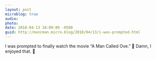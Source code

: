 ```yaml
---
layout: post
microblog: true
audio: 
photo: 
date: 2018-04-13 18:09:09 -0500
guid: http://muncman.micro.blog/2018/04/13/i-was-prompted.html
---
```

I was prompted to finally watch the movie “A Man Called Ove.” 
🎥
Damn, I enjoyed that. 
🍿
